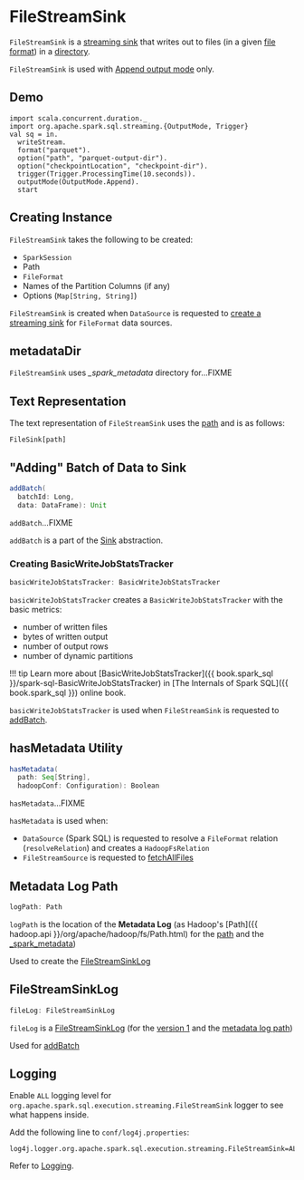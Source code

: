 # FileStreamSink

`FileStreamSink` is a [streaming sink](../../Sink.md) that writes out to files (in a given [file format](#fileFormat)) in a [directory](#path).

`FileStreamSink` is used with [Append output mode](spark-sql-streaming-OutputMode.md#Append) only.

## Demo

```text
import scala.concurrent.duration._
import org.apache.spark.sql.streaming.{OutputMode, Trigger}
val sq = in.
  writeStream.
  format("parquet").
  option("path", "parquet-output-dir").
  option("checkpointLocation", "checkpoint-dir").
  trigger(Trigger.ProcessingTime(10.seconds)).
  outputMode(OutputMode.Append).
  start
```

## Creating Instance

`FileStreamSink` takes the following to be created:

* <span id="sparkSession"> `SparkSession`
* <span id="path"> Path
* <span id="fileFormat"> `FileFormat`
* <span id="partitionColumnNames"> Names of the Partition Columns (if any)
* <span id="options"> Options (`Map[String, String]`)

`FileStreamSink` is created when `DataSource` is requested to [create a streaming sink](../../DataSource.md#createSink) for `FileFormat` data sources.

## <span id="metadataDir"> metadataDir

`FileStreamSink` uses *_spark_metadata* directory for...FIXME

## <span id="toString"> Text Representation

The text representation of `FileStreamSink` uses the [path](#path) and is as follows:

```text
FileSink[path]
```

## <span id="addBatch"> "Adding" Batch of Data to Sink

```scala
addBatch(
  batchId: Long,
  data: DataFrame): Unit
```

`addBatch`...FIXME

`addBatch` is a part of the [Sink](../../Sink.md#addBatch) abstraction.

### <span id="basicWriteJobStatsTracker"> Creating BasicWriteJobStatsTracker

```scala
basicWriteJobStatsTracker: BasicWriteJobStatsTracker
```

`basicWriteJobStatsTracker` creates a `BasicWriteJobStatsTracker` with the basic metrics:

* number of written files
* bytes of written output
* number of output rows
* number of dynamic partitions

!!! tip
    Learn more about [BasicWriteJobStatsTracker]({{ book.spark_sql }}/spark-sql-BasicWriteJobStatsTracker) in [The Internals of Spark SQL]({{ book.spark_sql }}) online book.

`basicWriteJobStatsTracker` is used when `FileStreamSink` is requested to [addBatch](#addBatch).

## <span id="hasMetadata"> hasMetadata Utility

```scala
hasMetadata(
  path: Seq[String],
  hadoopConf: Configuration): Boolean
```

`hasMetadata`...FIXME

`hasMetadata` is used when:

* `DataSource` (Spark SQL) is requested to resolve a `FileFormat` relation (`resolveRelation`) and creates a `HadoopFsRelation`
* `FileStreamSource` is requested to [fetchAllFiles](FileStreamSource.md#fetchAllFiles)

## <span id="logPath"> Metadata Log Path

```scala
logPath: Path
```

`logPath` is the location of the **Metadata Log** (as Hadoop's [Path]({{ hadoop.api }}/org/apache/hadoop/fs/Path.html) for the [path](#path) and the [_spark_metadata](#metadataDir))

Used to create the [FileStreamSinkLog](#fileLog)

## <span id="fileLog"> FileStreamSinkLog

```scala
fileLog: FileStreamSinkLog
```

`fileLog` is a [FileStreamSinkLog](FileStreamSinkLog.md) (for the [version 1](FileStreamSinkLog.md#VERSION) and the [metadata log path](#logPath))

Used for [addBatch](#addBatch)

## Logging

Enable `ALL` logging level for `org.apache.spark.sql.execution.streaming.FileStreamSink` logger to see what happens inside.

Add the following line to `conf/log4j.properties`:

```text
log4j.logger.org.apache.spark.sql.execution.streaming.FileStreamSink=ALL
```

Refer to [Logging](../../spark-logging.md).

